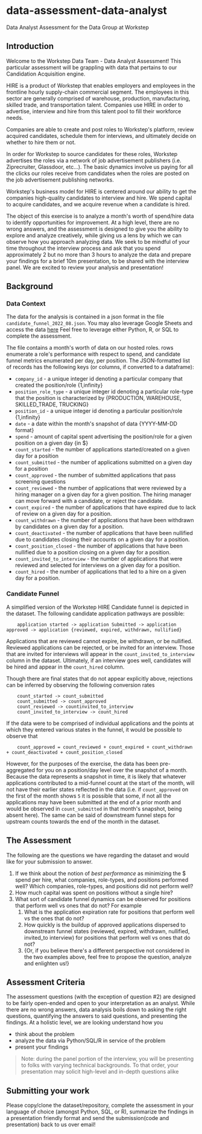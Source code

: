 # data-assessment-data-analyst
Data Analyst Assessment for the Data Group at Workstep

## Introduction

Welcome to the Workstep Data Team - Data Analyst Assessment!  This particular assessment will be grappling with data that pertains to our Candidation Acquisition engine.

HIRE is a product of Workstep that enables employers and employees in the frontline hourly supply-chain commercial segment.  The employees in this sector are generally comprised of warehouse, production, manufacturing, skilled trade, and transportation talent.  Companies use HIRE in order to advertise, interview and hire from this talent pool to fill their workforce needs.

Companies are able to create and post roles to Workstep's platform, review acquired candidates, schedule them for interviews, and ultimately decide on whether to hire them or not.

In order for Workstep to source candidates for these roles, Workstep advertises the roles via a network of job advertisement publishers (i.e. Ziprecruiter, Glassdoor, etc...).  The basic dynamics involve us paying for all the clicks our roles receive from candidates when the roles are posted on the job advertisement publishing networks.

Workstep's business model for HIRE is centered around our ability to get the companies high-quality candidates to interview and hire.  We spend capital to acquire candidates, and we acquire revenue when a candidate is hired.

The object of this exercise is to analyze a month's worth of spend/hire data to identify opportunities for improvement.  At a high level, there are no wrong answers, and the assessment is designed to give you the ability to explore and analyze creatively, while giving us a lens by which we can observe how you approach analyzing data.  We seek to be mindful of your time throughout the interview process and ask that you spend approximately 2 but no more than 3 hours to analyze the data and prepare your findings for a brief 10m presentation, to be shared with the interview panel.  We are excited to review your analysis and presentation!

## Background

### Data Context

The data for the analysis is contained in a json format in the file `candidate_funnel_2022_08.json`. You may also leverage Google Sheets and access the data [here](https://docs.google.com/spreadsheets/d/1EkV9HtlXbzJJumQwYv9Kl4_Ax9UUELl-oylWOYOEmZE/edit?usp=sharing)  Feel free to leverage either Python, R, or SQL to complete the assessment.

The file contains a month's worth of data on our hosted roles. rows enumerate a role's performance with respect to spend, and candidate funnel metrics enumerated per day, per position.  The JSON-formatted list of records has the following keys (or columns, if converted to a dataframe):

- `company_id` - a unique integer id denoting a particular company that created the position/role {1,infinity}
- `position_role_type` - a unique integer id denoting a particular role-type that the position is characterized by {PRODUCTION, WAREHOUSE, SKILLED_TRADE, TRUCKING}
- `position_id` - a unique integer id denoting a particular position/role {1,infinity}
- `date` - a date within the month's snapshot of data {YYYY-MM-DD format}
- `spend` - amount of capital spent advertising the position/role for a given position on a given day {in $}
- `count_started` - the number of applications started/created on a given day for a position
- `count_submitted` - the number of applications submitted on a given day for a position
- `count_approved` - the number of submitted applications that pass screening questions
- `count_reviewed` - the number of applications that were reviewed by a hiring manager on a given day for a given position.  The hiring manager can move forward with a candidate, or reject the candidate.
- `count_expired` - the number of applications that have expired due to lack of review on a given day for a position.
- `count_withdrawn` - the number of applications that have been withdrawn by candidates on a given day for a position.
- `count_deactivated` - the number of applications that have been nullified due to candidates closing their accounts on a given day for a position.
- `count_position_closed` - the number of applications that have been nullified due to a position closing on a given day for a position.
- `count_invited_to_interview` - the number of applications that were reviewed and selected for interviews on a given day for a position.
- `count_hired` - the number of applications that led to a hire on a given day for a position.

### Candidate Funnel

A simplified version of the Workstep HIRE Candidate funnel is depicted in the dataset.  The following candidate application pathways are possible:

        application started -> application Submitted -> application approved -> application {reviewed, expired, withdrawn, nullified}

Applications that are reviewed cannot expire, be withdrawn, or be nullified.  Reviewed applications can be rejected, or be invited for an interview.  Those that are invited for interviews will appear in the `count_invited_to_interview` column in the dataset.  Ultimately, if an interview goes well, candidates will be hired and appear in the `count_hired` column.

Though there are final states that do not appear explicitly above, rejections can be inferred by observing the following conversion rates
        
        count_started -> count_submitted
        count_submitted -> count_approved
        count_reviewed -> countinvited_to_interview
        count_invited_to_interview -> count_hired

If the data were to be comprised of individual applications and the points at which they entered various states in the funnel, it would be possible to observe that

        count_approved = count_reviewed + count_expired + count_withdrawn + count_deactivated + count_position_closed

However, for the purposes of the exercise, the data has been pre-aggregated for you on a position/day level over the snapshot of a month.  Because the data represents a snapshot in time, it is likely that whatever applications contributed to a mid-funnel count at the start of the month, will not have their earlier states reflected in the data (i.e. if `count_approved` on the first of the month shows `5` it is possible that some, if not all the applications may have been submitted at the end of a prior month and would be observed in `count_submitted` in that month's snapshot, being absent here).  The same can be said of downstream funnel steps for upstream counts towards the end of the month in the dataset.

## The Assessment

The following are the questions we have regarding the dataset and would like for your submission to answer.

1. If we think about the notion of *best performance* as minimizing the $ spend per hire, what companies, role-types, and positions performed well? Which companies, role-types, and positions did not perform well?
2. How much capital was spent on positions without a single hire?
3. What sort of candidate funnel dynamics can be observed for positions that perform well vs ones that do not? For example
   1. What is the application expiration rate for positions that perform well vs the ones that do not?
   2. How quickly is the buildup of approved applications dispersed to downstream funnel states (reviewed, expired, withdrawn, nullified, invited_to interview) for positions that perform well vs ones that do not?
   3. {Or, if you believe there's a different perspective not considered in the two examples above, feel free to propose the question, analyze and enlighten us!}

## Assessment Criteria

The assessment questions (with the exception of question #2) are designed to be fairly open-ended and open to your interpretation as an analyst.  While there are no wrong answers, data analysis boils down to asking the right questions, quantifying the answers to said questions, and presenting the findings.  At a holistic level, we are looking understand how you
- think about the problem
- analyze the data via Python/SQL/R in service of the problem
- present your findings

> Note: during the panel portion of the interview, you will be presenting to folks with varying technical backgrounds.  To that order, your presentation may solicit high-level and in-depth questions alike 

## Submitting your work

Please copy/clone the dataset/repository, complete the assessment in your language of choice (amongst Python, SQL, or R), summarize the findings in a presentation friendly format and send the submission(code and presentation) back to us over email!